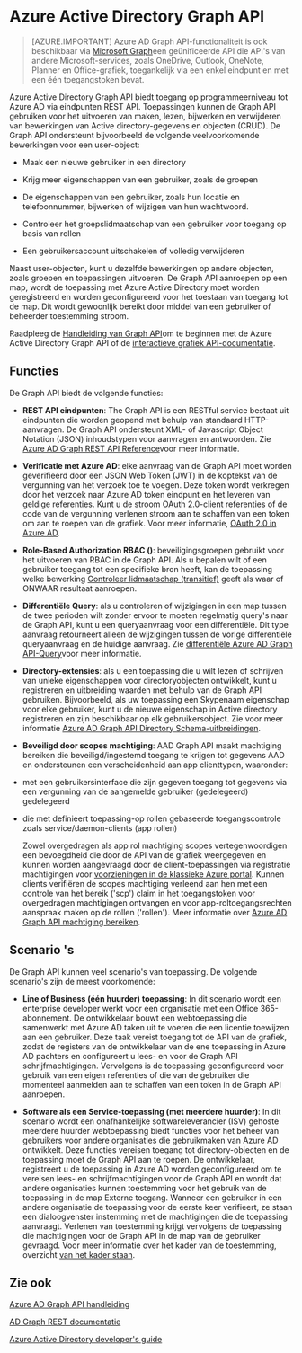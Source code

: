 <properties
   pageTitle="Azure Active Directory Graph API | Microsoft Azure"
   description="Een overzicht en quickstart-gids voor de Graph API die programmatisch toegang tot Azure AD tot en met REST API eindpunten biedt."
   services="active-directory"
   documentationCenter=""
   authors="PatAltimore"
   manager="mbaldwin"
   editor="mbaldwin" />
<tags
   ms.service="active-directory"
   ms.devlang="na"
   ms.topic="article"
   ms.tgt_pltfrm="na"
   ms.workload="identity"
   ms.date="09/16/2016"
   ms.author="mbaldwin" />

# <a name="azure-active-directory-graph-api"></a>Azure Active Directory Graph API

> [AZURE.IMPORTANT] Azure AD Graph API-functionaliteit is ook beschikbaar via [Microsoft Graph](https://graph.microsoft.io/)een geünificeerde API die API's van andere Microsoft-services, zoals OneDrive, Outlook, OneNote, Planner en Office-grafiek, toegankelijk via een enkel eindpunt en met een één toegangstoken bevat.

Azure Active Directory Graph API biedt toegang op programmeerniveau tot Azure AD via eindpunten REST API. Toepassingen kunnen de Graph API gebruiken voor het uitvoeren van maken, lezen, bijwerken en verwijderen van bewerkingen van Active directory-gegevens en objecten (CRUD). De Graph API ondersteunt bijvoorbeeld de volgende veelvoorkomende bewerkingen voor een user-object:

- Maak een nieuwe gebruiker in een directory

- Krijg meer eigenschappen van een gebruiker, zoals de groepen

- De eigenschappen van een gebruiker, zoals hun locatie en telefoonnummer, bijwerken of wijzigen van hun wachtwoord.

- Controleer het groepslidmaatschap van een gebruiker voor toegang op basis van rollen

- Een gebruikersaccount uitschakelen of volledig verwijderen

Naast user-objecten, kunt u dezelfde bewerkingen op andere objecten, zoals groepen en toepassingen uitvoeren. De Graph API aanroepen op een map, wordt de toepassing met Azure Active Directory moet worden geregistreerd en worden geconfigureerd voor het toestaan van toegang tot de map. Dit wordt gewoonlijk bereikt door middel van een gebruiker of beheerder toestemming stroom.

Raadpleeg de [Handleiding van Graph API](active-directory-graph-api-quickstart.md)om te beginnen met de Azure Active Directory Graph API of de [interactieve grafiek API-documentatie](https://msdn.microsoft.com/Library/Azure/Ad/Graph/api/api-catalog).


## <a name="features"></a>Functies

De Graph API biedt de volgende functies:

- **REST API eindpunten**: The Graph API is een RESTful service bestaat uit eindpunten die worden geopend met behulp van standaard HTTP-aanvragen. De Graph API ondersteunt XML- of Javascript Object Notation (JSON) inhoudstypen voor aanvragen en antwoorden. Zie [Azure AD Graph REST API Reference](https://msdn.microsoft.com/Library/Azure/Ad/Graph/api/api-catalog)voor meer informatie.

- **Verificatie met Azure AD**: elke aanvraag van de Graph API moet worden geverifieerd door een JSON Web Token (JWT) in de koptekst van de vergunning van het verzoek toe te voegen. Deze token wordt verkregen door het verzoek naar Azure AD token eindpunt en het leveren van geldige referenties. Kunt u de stroom OAuth 2.0-client referenties of de code van de vergunning verlenen stroom aan te schaffen van een token om aan te roepen van de grafiek. Voor meer informatie, [OAuth 2.0 in Azure AD](https://msdn.microsoft.com/library/azure/dn645545.aspx).

- **Role-Based Authorization RBAC ()**: beveiligingsgroepen gebruikt voor het uitvoeren van RBAC in de Graph API. Als u bepalen wilt of een gebruiker toegang tot een specifieke bron heeft, kan de toepassing welke bewerking [Controleer lidmaatschap (transitief)](https://msdn.microsoft.com/Library/Azure/Ad/Graph/api/groups-operations#FunctionsandactionsongroupsCheckmembershipinaspecificgrouptransitive) geeft als waar of ONWAAR resultaat aanroepen.

- **Differentiële Query**: als u controleren of wijzigingen in een map tussen de twee perioden wilt zonder ervoor te moeten regelmatig query's naar de Graph API, kunt u een queryaanvraag voor een differentiële. Dit type aanvraag retourneert alleen de wijzigingen tussen de vorige differentiële queryaanvraag en de huidige aanvraag. Zie [differentiële Azure AD Graph API-Query](https://msdn.microsoft.com/Library/Azure/Ad/Graph/howto/azure-ad-graph-api-differential-query)voor meer informatie.

- **Directory-extensies**: als u een toepassing die u wilt lezen of schrijven van unieke eigenschappen voor directoryobjecten ontwikkelt, kunt u registreren en uitbreiding waarden met behulp van de Graph API gebruiken. Bijvoorbeeld, als uw toepassing een Skypenaam eigenschap voor elke gebruiker, kunt u de nieuwe eigenschap in Active directory registreren en zijn beschikbaar op elk gebruikersobject. Zie voor meer informatie [Azure AD Graph API Directory Schema-uitbreidingen](https://msdn.microsoft.com/Library/Azure/Ad/Graph/howto/azure-ad-graph-api-directory-schema-extensions).

- **Beveiligd door scopes machtiging**: AAD Graph API maakt machtiging bereiken die beveiligd/ingestemd toegang te krijgen tot gegevens AAD en ondersteunen een verscheidenheid aan app clienttypen, waaronder:
 - met een gebruikersinterface die zijn gegeven toegang tot gegevens via een vergunning van de aangemelde gebruiker (gedelegeerd) gedelegeerd
  - die met definieert toepassing-op rollen gebaseerde toegangscontrole zoals service/daemon-clients (app rollen)

    Zowel overgedragen als app rol machtiging scopes vertegenwoordigen een bevoegdheid die door de API van de grafiek weergegeven en kunnen worden aangevraagd door de client-toepassingen via registratie machtigingen voor [voorzieningen in de klassieke Azure portal](https://manage.windowsazure.com). Kunnen clients verifiëren de scopes machtiging verleend aan hen met een controle van het bereik ('scp') claim in het toegangstoken voor overgedragen machtigingen ontvangen en voor app-roltoegangsrechten aanspraak maken op de rollen ('rollen'). Meer informatie over [Azure AD Graph API machtiging bereiken](https://msdn.microsoft.com/Library/Azure/Ad/Graph/howto/azure-ad-graph-api-permission-scopes).


## <a name="scenarios"></a>Scenario 's

De Graph API kunnen veel scenario's van toepassing. De volgende scenario's zijn de meest voorkomende:

- **Line of Business (één huurder) toepassing**: In dit scenario wordt een enterprise developer werkt voor een organisatie met een Office 365-abonnement. De ontwikkelaar bouwt een webtoepassing die samenwerkt met Azure AD taken uit te voeren die een licentie toewijzen aan een gebruiker. Deze taak vereist toegang tot de API van de grafiek, zodat de registers van de ontwikkelaar van de ene toepassing in Azure AD pachters en configureert u lees- en voor de Graph API schrijfmachtigingen. Vervolgens is de toepassing geconfigureerd voor gebruik van een eigen referenties of die van de gebruiker die momenteel aanmelden aan te schaffen van een token in de Graph API aanroepen.

- **Software als een Service-toepassing (met meerdere huurder)**: In dit scenario wordt een onafhankelijke softwareleverancier (ISV) gehoste meerdere huurder webtoepassing biedt functies voor het beheer van gebruikers voor andere organisaties die gebruikmaken van Azure AD ontwikkelt. Deze functies vereisen toegang tot directory-objecten en de toepassing moet de Graph API aan te roepen. De ontwikkelaar, registreert u de toepassing in Azure AD worden geconfigureerd om te vereisen lees- en schrijfmachtigingen voor de Graph API en wordt dat andere organisaties kunnen toestemming voor het gebruik van de toepassing in de map Externe toegang. Wanneer een gebruiker in een andere organisatie de toepassing voor de eerste keer verifieert, ze staan een dialoogvenster instemming met de machtigingen die de toepassing aanvraagt.  Verlenen van toestemming krijgt vervolgens de toepassing die machtigingen voor de Graph API in de map van de gebruiker gevraagd. Voor meer informatie over het kader van de toestemming, overzicht [van het kader staan](active-directory-integrating-applications.md).

## <a name="see-also"></a>Zie ook

[Azure AD Graph API handleiding](active-directory-graph-api-quickstart.md)

[AD Graph REST documentatie](https://msdn.microsoft.com/Library/Azure/Ad/Graph/api/api-catalog)

[Azure Active Directory developer's guide](active-directory-developers-guide.md)
